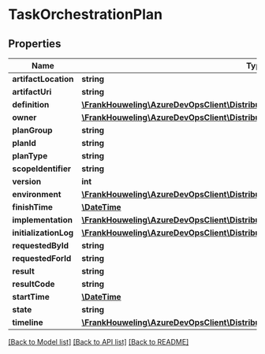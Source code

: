 # TaskOrchestrationPlan

## Properties
Name | Type | Description | Notes
------------ | ------------- | ------------- | -------------
**artifactLocation** | **string** |  | [optional] 
**artifactUri** | **string** |  | [optional] 
**definition** | [**\FrankHouweling\AzureDevOpsClient\DistributedTask\Model\TaskOrchestrationOwner**](TaskOrchestrationOwner.md) |  | [optional] 
**owner** | [**\FrankHouweling\AzureDevOpsClient\DistributedTask\Model\TaskOrchestrationOwner**](TaskOrchestrationOwner.md) |  | [optional] 
**planGroup** | **string** |  | [optional] 
**planId** | **string** |  | [optional] 
**planType** | **string** |  | [optional] 
**scopeIdentifier** | **string** |  | [optional] 
**version** | **int** |  | [optional] 
**environment** | [**\FrankHouweling\AzureDevOpsClient\DistributedTask\Model\PlanEnvironment**](PlanEnvironment.md) |  | [optional] 
**finishTime** | [**\DateTime**](\DateTime.md) |  | [optional] 
**implementation** | [**\FrankHouweling\AzureDevOpsClient\DistributedTask\Model\TaskOrchestrationContainer**](TaskOrchestrationContainer.md) |  | [optional] 
**initializationLog** | [**\FrankHouweling\AzureDevOpsClient\DistributedTask\Model\TaskLogReference**](TaskLogReference.md) |  | [optional] 
**requestedById** | **string** |  | [optional] 
**requestedForId** | **string** |  | [optional] 
**result** | **string** |  | [optional] 
**resultCode** | **string** |  | [optional] 
**startTime** | [**\DateTime**](\DateTime.md) |  | [optional] 
**state** | **string** |  | [optional] 
**timeline** | [**\FrankHouweling\AzureDevOpsClient\DistributedTask\Model\TimelineReference**](TimelineReference.md) |  | [optional] 

[[Back to Model list]](../README.md#documentation-for-models) [[Back to API list]](../README.md#documentation-for-api-endpoints) [[Back to README]](../README.md)


